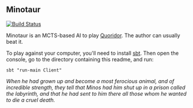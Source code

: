 ## Minotaur

[![Build Status](https://travis-ci.org/tasuk/minotaur.png?branch=master)](https://travis-ci.org/tasuk/minotaur)

Minotaur is an MCTS-based AI to play [Quoridor](https://en.wikipedia.org/wiki/Quoridor). The author can usually beat it.

To play against your computer, you'll need to install [sbt](http://www.scala-sbt.org/). Then open the console, go to the directory containing this readme, and run:

    sbt "run-main Client"

_When he had grown up and become a most ferocious animal, and of incredible
strength, they tell that Minos had him shut up in a prison called the
labyrinth, and that he had sent to him there all those whom he wanted to die a
cruel death._
